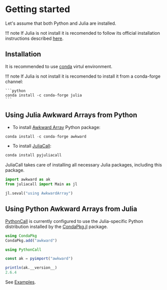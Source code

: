 # Getting started

Let's assume that both Python and Julia are installed.

!!! note
    If Julia is not install it is recomended to follow its official installation instructions described [here](https://julialang.org/downloads/).

## Installation

It is recommended to use [conda](https://conda.io/projects/conda/en/latest/user-guide/getting-started.html) virtul environment.

!!! note
    If Julia is not install it is recomended to install it from a conda-forge channel:

    ```python
    conda install -c conda-forge julia
    ```

## Using Julia Awkward Arrays from Python

 - To install [Awkward Array](https://github.com/scikit-hep/awkward) Python package:

```python
conda install -c conda-forge awkward
```
 - To install [JuliaCall](https://juliapy.github.io/PythonCall.jl):

```python
conda install pyjuliacall
```
JuliaCall takes care of installing all necessary Julia packages, including this package. 

```python
import awkward as ak
from juliacall import Main as jl

jl.seval("using AwkwardArray")
```

## Using Python Awkward Arrays from Julia

[PythonCall](https://github.com/JuliaPy/PythonCall.jl) is currently configured to use the Julia-specific Python distribution
installed by the [CondaPkg.jl](https://github.com/JuliaPy/CondaPkg.jl) package.

```julia
using CondaPkg
CondaPkg.add("awkward")
```

```julia
using PythonCall

const ak = pyimport("awkward")

println(ak.__version__)
2.6.4
```

See [Examples](@ref).
